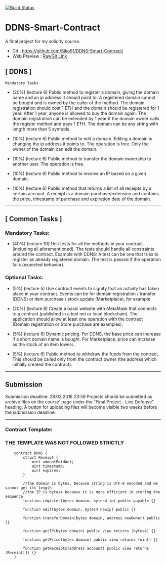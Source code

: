 [![Build Status](https://travis-ci.org/Siko91/DDNS-Smart-Contract.svg?branch=master)](https://travis-ci.org/Siko91/DDNS-Smart-Contract)

# DDNS-Smart-Contract
A final project for my solidity course.

 - Git : https://github.com/Siko91/DDNS-Smart-Contract/
 - Web Preview : [RawGit Link](https://rawgit.com/Siko91/DDNS-Smart-Contract/master/webUI/index.html)

##  [ DDNS ]
    Mandatory Tasks

 - (20%) (lecture 6) Public method to register a domain, giving the domain name and an ip address it should point to. 
    A registered domain cannot be bought and is owned by the caller of the method. The domain registration should cost 1 ETH 
    and the domain should be registered for 1 year. After 1 year, anyone is allowed to buy the domain again. 
    The domain registration can be extended by 1 year if the domain owner calls the register method and pays 1 ETH. 
    The domain can be any string with length more than 5 symbols.

 - (10%) (lecture 6) Public method to edit a domain. Editing a domain is changing the ip address it points to. 
    The operation is free. Only the owner of the domain can edit the domain.

 - (10%) (lecture 6) Public method to transfer the domain ownership to another user. The operation is free.

 - (10%) (lecture 6) Public method to receive an IP based on a given domain.

 - (10%) (lecture 6) Public method that returns a list of all receipts by a certain account. 
    A receipt is a domain purchase/extension and contains the price, timestamp of purchase and expiration date of the domain.

 -----------------------------------

## [ Common Tasks ]

### Mandatory Tasks:

 - (40%) (lecture 10) Unit tests for all the methods in your contract (including all aforementioned). 
    The tests should handle all constraints around the contract. Example with DDNS: 
    A test can be one that tries to register an already registered domain. 
    The test is passed if the operation fails (expected behavior).

### Optional Tasks:

 - (5%) (lecture 5) Use contract events to signify that an activity has taken place in your contract. 
    Events can be for domain registration / transfer (DDNS) or item purchase / stock update (Marketplace), for example.

 - (20%) (lecture 8) Create a basic website with MetaMask that connects to a contract (published in a test net or local blockchain).
              The application should allow at least one operation with the contract (Domain registration or Store purchase are examples).

 - (5%) (lecture 6) Dynamic pricing. For DDNS, the base price can increase if a short domain name is bought. 
    For Marketplace, price can increase as the stock of an item lowers.

 - (5%) (lecture 6) Public method to withdraw the funds from the contract. 
    This should be called only from the contract owner (the address which initially created the contract).

 -----------------------------------

## Submission

 Submission deadline: 29.03.2018 23:59
 Projects should be submitted as archive files on the course’ page under the “Final Project - Live Defense” heading.
 A button for uploading files will become visible two weeks before the submission deadline.

 -----------------------------------

### Contract Template: 
### **THE TEMPLATE WAS NOT FOLLOWED STRICTLY**

```
    contract DDNS {
        struct Receipt {
            uint amountPaidWei;
            uint timestamp;
            uint expires;
        }
        
        //the domain is bytes, because string is UTF-8 encoded and we cannot get its length
        //the IP is bytes4 because it is more efficient in storing the sequence
        function register(bytes domain, bytes4 ip) public payable {}
        
        function edit(bytes domain, bytes4 newIp) public {}
        
        function transferDomain(bytes domain, address newOwner) public {}
        
        function getIP(bytes domain) public view returns (bytes4) {}
        
        function getPrice(bytes domain) public view returns (uint) {}
        
        function getReceipts(address account) public view returns (Receipt[]) {}
    }
```
